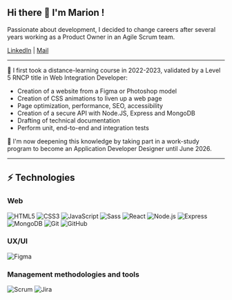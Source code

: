<!--
**MarionGirard33/MarionGirard33** is a ✨ _special_ ✨ repository because its `README.md` (this file) appears on your GitHub profile.

Here are some ideas to get you started:

- 🔭 I’m currently working on ...
- 🌱 I’m currently learning ...
- 👯 I’m looking to collaborate on ...
- 🤔 I’m looking for help with ...
- 💬 Ask me about ...
- 📫 How to reach me: ...
- 😄 Pronouns: ...
- ⚡ Fun fact: ...
-->

## Hi there 👋 I'm Marion !

Passionate about development, I decided to change careers after several years working as a Product Owner in an Agile Scrum team.

[LinkedIn](https://www.linkedin.com/in/mariongirard33/) | [Mail](marion.girard33@gmail.com)

---

🌟 I first took a distance-learning course in 2022-2023, validated by a Level 5 RNCP title in Web Integration Developer:
- Creation of a website from a Figma or Photoshop model
- Creation of CSS animations to liven up a web page
- Page optimization, performance, SEO, accessibility
- Creation of a secure API with Node.JS, Express and MongoDB
- Drafting of technical documentation
- Perform unit, end-to-end and integration tests

🌱 I'm now deepening this knowledge by taking part in a work-study program to become an Application Developer Designer until June 2026.

---

## ⚡ Technologies

### Web
![HTML5](https://img.shields.io/badge/-HTML5-E34F26?style=flat-square&logo=html5&logoColor=white)
![CSS3](https://img.shields.io/badge/-CSS3-1572B6?style=flat-square&logo=css3&logoColor=white)
![JavaScript](https://img.shields.io/badge/-JavaScript-F7DF1E?style=flat-square&logo=javascript&logoColor=black)
![Sass](https://img.shields.io/badge/-Sass-CC6699?style=flat-square&logo=sass&logoColor=white)
![React](https://img.shields.io/badge/-React-61DAFB?style=flat-square&logo=react&logoColor=black)
![Node.js](https://img.shields.io/badge/-Node.js-339933?style=flat-square&logo=node-dot-js&logoColor=white)
![Express](https://img.shields.io/badge/-Express-000000?style=flat-square&logo=express&logoColor=white)
![MongoDB](https://img.shields.io/badge/-MongoDB-47A248?style=flat-square&logo=mongodb&logoColor=white)
![Git](https://img.shields.io/badge/-Git-F05032?style=flat-square&logo=git&logoColor=white)
![GitHub](https://img.shields.io/badge/-GitHub-181717?style=flat-square&logo=github&logoColor=white)


### UX/UI
![Figma](https://img.shields.io/badge/-Figma-F24E1E?style=flat-square&logo=figma&logoColor=white)

### Management methodologies and tools
![Scrum](https://img.shields.io/badge/-Scrum-6DB33F?style=flat-square&logo=scrum&logoColor=white)
![Jira](https://img.shields.io/badge/-Jira-0052CC?style=flat-square&logo=jira&logoColor=white)


